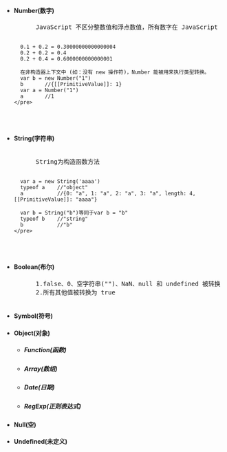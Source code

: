 <ul>
  <li>
    <h4>Number(数字)</h4>
    <pre>
      JavaScript 不区分整数值和浮点数值，所有数字在 JavaScript 中均用浮点数值表示，所以在进行数字运算的时候要特别注意
      
      0.1 + 0.2 = 0.30000000000000004
      0.2 + 0.2 = 0.4
      0.2 + 0.4 = 0.6000000000000001
      
      在非构造器上下文中 (如：没有 new 操作符)，Number 能被用来执行类型转换。
      var b = new Number("1")
      b       //{[[PrimitiveValue]]: 1}
      var a = Number("1")
      a       //1
    </pre>
  </li>
  <li>
    <h4>String(字符串)</h4>
    <pre> 
      String为构造函数方法
      
      var a = new String('aaaa')
      typeof a    //"object"
      a           //{0: "a", 1: "a", 2: "a", 3: "a", length: 4, [[PrimitiveValue]]: "aaaa"}
      
      var b = String("b")等同于var b = "b"
      typeof b    //"string"
      b           //"b"
    </pre>
  </li>
  <li>
    <h4>Boolean(布尔)</h4>
    <pre>
      1.false、0、空字符串("")、NaN、null 和 undefined 被转换为 false
      2.所有其他值被转换为 true
    </pre>
  </li>
  <li>
    <h4>Symbol(符号)</h4>
  </li>
  <li>
    <h4>Object(对象)</h4>
    <ul>
      <li>
        <h5>Function(函数)</h5>
      </li>
      <li>
        <h5>Array(数组)</h5>
      </li>
      <li>
        <h5>Date(日期)</h5>
      </li>
      <li>
        <h5>RegExp(正则表达式)</h5>
      </li>
    </ul>
  </li>
  <li>
    <h4>Null(空)</h4>
  </li>
  <li>
    <h4>Undefined(未定义)</h4>
  </li>
</ul>
